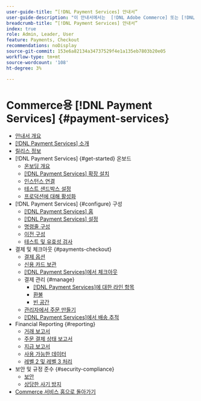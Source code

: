 ```yaml
---
user-guide-title: “[!DNL Payment Services] 안내서”
user-guide-description: "이 안내서에서는  [!DNL Adobe Commerce] 또는 [!DNL Magento Open Source] 스토어의  [!DNL Payment Services] 설치 및 구성에 대한 자세한 정보를 제공합니다."
breadcrumb-title: “[!DNL Payment Services] 안내서”
index: true
role: Admin, Leader, User
feature: Payments, Checkout
recommendations: noDisplay
source-git-commit: 153e6a82134a34737529f4e1a135eb7803b20e05
workflow-type: tm+mt
source-wordcount: '108'
ht-degree: 3%

---
```



# Commerce용 [!DNL Payment Services] {#payment-services}

- [안내서 개요](guide-overview.md)
- [ [!DNL Payment Services] 소개](overview.md)
- [릴리스 정보](release-notes.md)
- [!DNL Payment Services] {#get-started} 온보드
   - [온보딩 개요](onboard.md)
   - [ [!DNL Payment Services] 확장 설치](install.md)
   - [인스턴스 연결](connect.md)
   - [테스트 샌드박스 설정](sandbox.md)
   - [프로덕션에 대해 활성화](production.md)
- [!DNL Payment Services] {#configure} 구성
   - [[!DNL Payment Services] 홈](payments-home.md)
   - [[!DNL Payment Services] 설정](settings.md)
   - [명령줄 구성](configure-cli.md)
   - [이전 구성](configure-admin.md)
   - [테스트 및 유효성 검사](test-validate.md)
- 결제 및 체크아웃 {#payments-checkout}
   - [결제 옵션](payments-options.md)
   - [신용 카드 보관](vaulting.md)
   - [ [!DNL Payment Services]에서 체크아웃](checkout.md)
   - 결제 관리 {#manage}
      - [ [!DNL Payment Services]에 대한 라인 항목](line-items.md)
      - [환불](refunds.md)
      - [빈 공간](voids.md)
   - [관리자에서 주문 만들기](create-order.md)
   - [ [!DNL Payment Services]에서 배송 추적](track-shipment.md)
- Financial Reporting {#reporting}
   - [거래 보고서](transactions.md)
   - [주문 결제 상태 보고서](order-payment-status.md)
   - [지급 보고서](payouts.md)
   - [사용 가능한 데이터](data.md)
   - [레벨 2 및 레벨 3 처리](levels-card-payment-transactions.md)
- 보안 및 규정 준수 {#security-compliance}
   - [보안](security.md)
   - [상당한 사기 방지](fraud-protection.md)
- [Commerce 서비스 홈으로 돌아가기](https://experienceleague.adobe.com/docs/commerce-merchant-services/user-guides/home.html)
